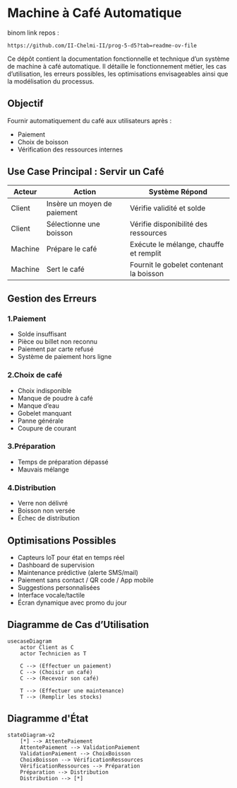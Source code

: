 # Machine à Café Automatique
binom link repos : 
```
https://github.com/II-Chelmi-II/prog-5-d5?tab=readme-ov-file
```

Ce dépôt contient la documentation fonctionnelle et technique d’un système de machine à café automatique. Il détaille le fonctionnement métier, les cas d’utilisation, les erreurs possibles, les optimisations envisageables ainsi que la modélisation du processus.



## Objectif

Fournir automatiquement du café aux utilisateurs après :
- Paiement
- Choix de boisson
- Vérification des ressources internes


## Use Case Principal : Servir un Café
| Acteur  | Action                      | Système Répond                          |
| ------- | --------------------------- | --------------------------------------- |
| Client  | Insère un moyen de paiement | Vérifie validité et solde               |
| Client  | Sélectionne une boisson     | Vérifie disponibilité des ressources    |
| Machine | Prépare le café             | Exécute le mélange, chauffe et remplit  |
| Machine | Sert le café                | Fournit le gobelet contenant la boisson |

## Gestion des Erreurs

### 1.Paiement
- Solde insuffisant
- Pièce ou billet non reconnu
- Paiement par carte refusé
- Système de paiement hors ligne

### 2.Choix de café
- Choix indisponible
- Manque de poudre à café
- Manque d’eau
- Gobelet manquant
- Panne générale
- Coupure de courant

### 3.Préparation
- Temps de préparation dépassé
- Mauvais mélange

### 4.Distribution
- Verre non délivré
- Boisson non versée
- Échec de distribution

## Optimisations Possibles
- Capteurs IoT pour état en temps réel
- Dashboard de supervision
- Maintenance prédictive (alerte SMS/mail)
- Paiement sans contact / QR code / App mobile
- Suggestions personnalisées
- Interface vocale/tactile
- Écran dynamique avec promo du jour

##  Diagramme de Cas d’Utilisation

```
usecaseDiagram
    actor Client as C
    actor Technicien as T

    C --> (Effectuer un paiement)
    C --> (Choisir un café)
    C --> (Recevoir son café)

    T --> (Effectuer une maintenance)
    T --> (Remplir les stocks)

```

## Diagramme d'État

```
stateDiagram-v2
    [*] --> AttentePaiement
    AttentePaiement --> ValidationPaiement
    ValidationPaiement --> ChoixBoisson
    ChoixBoisson --> VérificationRessources
    VérificationRessources --> Préparation
    Préparation --> Distribution
    Distribution --> [*]
    
```